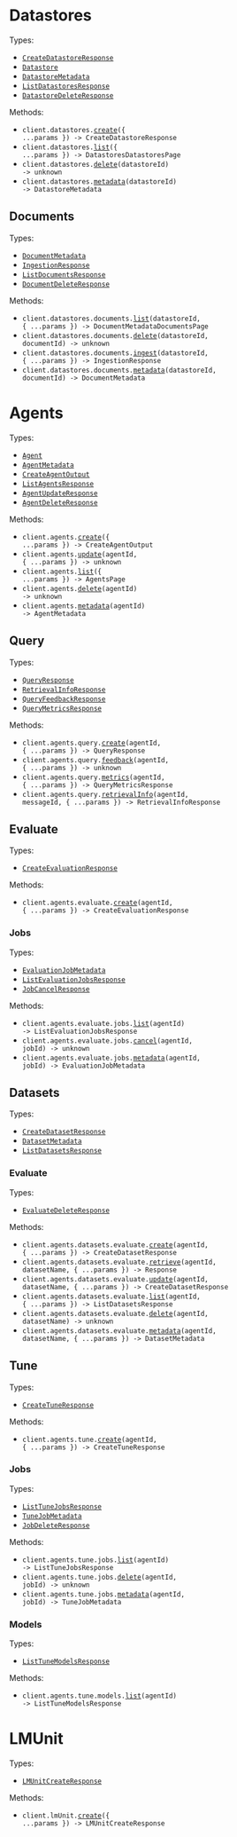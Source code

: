 # Datastores

Types:

- <code><a href="./src/resources/datastores/datastores.ts">CreateDatastoreResponse</a></code>
- <code><a href="./src/resources/datastores/datastores.ts">Datastore</a></code>
- <code><a href="./src/resources/datastores/datastores.ts">DatastoreMetadata</a></code>
- <code><a href="./src/resources/datastores/datastores.ts">ListDatastoresResponse</a></code>
- <code><a href="./src/resources/datastores/datastores.ts">DatastoreDeleteResponse</a></code>

Methods:

- <code title="post /datastores">client.datastores.<a href="./src/resources/datastores/datastores.ts">create</a>({ ...params }) -> CreateDatastoreResponse</code>
- <code title="get /datastores">client.datastores.<a href="./src/resources/datastores/datastores.ts">list</a>({ ...params }) -> DatastoresDatastoresPage</code>
- <code title="delete /datastores/{datastore_id}">client.datastores.<a href="./src/resources/datastores/datastores.ts">delete</a>(datastoreId) -> unknown</code>
- <code title="get /datastores/{datastore_id}/metadata">client.datastores.<a href="./src/resources/datastores/datastores.ts">metadata</a>(datastoreId) -> DatastoreMetadata</code>

## Documents

Types:

- <code><a href="./src/resources/datastores/documents.ts">DocumentMetadata</a></code>
- <code><a href="./src/resources/datastores/documents.ts">IngestionResponse</a></code>
- <code><a href="./src/resources/datastores/documents.ts">ListDocumentsResponse</a></code>
- <code><a href="./src/resources/datastores/documents.ts">DocumentDeleteResponse</a></code>

Methods:

- <code title="get /datastores/{datastore_id}/documents">client.datastores.documents.<a href="./src/resources/datastores/documents.ts">list</a>(datastoreId, { ...params }) -> DocumentMetadataDocumentsPage</code>
- <code title="delete /datastores/{datastore_id}/documents/{document_id}">client.datastores.documents.<a href="./src/resources/datastores/documents.ts">delete</a>(datastoreId, documentId) -> unknown</code>
- <code title="post /datastores/{datastore_id}/documents">client.datastores.documents.<a href="./src/resources/datastores/documents.ts">ingest</a>(datastoreId, { ...params }) -> IngestionResponse</code>
- <code title="get /datastores/{datastore_id}/documents/{document_id}/metadata">client.datastores.documents.<a href="./src/resources/datastores/documents.ts">metadata</a>(datastoreId, documentId) -> DocumentMetadata</code>

# Agents

Types:

- <code><a href="./src/resources/agents/agents.ts">Agent</a></code>
- <code><a href="./src/resources/agents/agents.ts">AgentMetadata</a></code>
- <code><a href="./src/resources/agents/agents.ts">CreateAgentOutput</a></code>
- <code><a href="./src/resources/agents/agents.ts">ListAgentsResponse</a></code>
- <code><a href="./src/resources/agents/agents.ts">AgentUpdateResponse</a></code>
- <code><a href="./src/resources/agents/agents.ts">AgentDeleteResponse</a></code>

Methods:

- <code title="post /agents">client.agents.<a href="./src/resources/agents/agents.ts">create</a>({ ...params }) -> CreateAgentOutput</code>
- <code title="put /agents/{agent_id}">client.agents.<a href="./src/resources/agents/agents.ts">update</a>(agentId, { ...params }) -> unknown</code>
- <code title="get /agents">client.agents.<a href="./src/resources/agents/agents.ts">list</a>({ ...params }) -> AgentsPage</code>
- <code title="delete /agents/{agent_id}">client.agents.<a href="./src/resources/agents/agents.ts">delete</a>(agentId) -> unknown</code>
- <code title="get /agents/{agent_id}/metadata">client.agents.<a href="./src/resources/agents/agents.ts">metadata</a>(agentId) -> AgentMetadata</code>

## Query

Types:

- <code><a href="./src/resources/agents/query.ts">QueryResponse</a></code>
- <code><a href="./src/resources/agents/query.ts">RetrievalInfoResponse</a></code>
- <code><a href="./src/resources/agents/query.ts">QueryFeedbackResponse</a></code>
- <code><a href="./src/resources/agents/query.ts">QueryMetricsResponse</a></code>

Methods:

- <code title="post /agents/{agent_id}/query">client.agents.query.<a href="./src/resources/agents/query.ts">create</a>(agentId, { ...params }) -> QueryResponse</code>
- <code title="post /agents/{agent_id}/feedback">client.agents.query.<a href="./src/resources/agents/query.ts">feedback</a>(agentId, { ...params }) -> unknown</code>
- <code title="get /agents/{agent_id}/metrics">client.agents.query.<a href="./src/resources/agents/query.ts">metrics</a>(agentId, { ...params }) -> QueryMetricsResponse</code>
- <code title="get /agents/{agent_id}/query/{message_id}/retrieval/info">client.agents.query.<a href="./src/resources/agents/query.ts">retrievalInfo</a>(agentId, messageId, { ...params }) -> RetrievalInfoResponse</code>

## Evaluate

Types:

- <code><a href="./src/resources/agents/evaluate/evaluate.ts">CreateEvaluationResponse</a></code>

Methods:

- <code title="post /agents/{agent_id}/evaluate">client.agents.evaluate.<a href="./src/resources/agents/evaluate/evaluate.ts">create</a>(agentId, { ...params }) -> CreateEvaluationResponse</code>

### Jobs

Types:

- <code><a href="./src/resources/agents/evaluate/jobs.ts">EvaluationJobMetadata</a></code>
- <code><a href="./src/resources/agents/evaluate/jobs.ts">ListEvaluationJobsResponse</a></code>
- <code><a href="./src/resources/agents/evaluate/jobs.ts">JobCancelResponse</a></code>

Methods:

- <code title="get /agents/{agent_id}/evaluate/jobs">client.agents.evaluate.jobs.<a href="./src/resources/agents/evaluate/jobs.ts">list</a>(agentId) -> ListEvaluationJobsResponse</code>
- <code title="post /agents/{agent_id}/evaluate/jobs/{job_id}/cancel">client.agents.evaluate.jobs.<a href="./src/resources/agents/evaluate/jobs.ts">cancel</a>(agentId, jobId) -> unknown</code>
- <code title="get /agents/{agent_id}/evaluate/jobs/{job_id}/metadata">client.agents.evaluate.jobs.<a href="./src/resources/agents/evaluate/jobs.ts">metadata</a>(agentId, jobId) -> EvaluationJobMetadata</code>

## Datasets

Types:

- <code><a href="./src/resources/agents/datasets/datasets.ts">CreateDatasetResponse</a></code>
- <code><a href="./src/resources/agents/datasets/datasets.ts">DatasetMetadata</a></code>
- <code><a href="./src/resources/agents/datasets/datasets.ts">ListDatasetsResponse</a></code>

### Evaluate

Types:

- <code><a href="./src/resources/agents/datasets/evaluate.ts">EvaluateDeleteResponse</a></code>

Methods:

- <code title="post /agents/{agent_id}/datasets/evaluate">client.agents.datasets.evaluate.<a href="./src/resources/agents/datasets/evaluate.ts">create</a>(agentId, { ...params }) -> CreateDatasetResponse</code>
- <code title="get /agents/{agent_id}/datasets/evaluate/{dataset_name}">client.agents.datasets.evaluate.<a href="./src/resources/agents/datasets/evaluate.ts">retrieve</a>(agentId, datasetName, { ...params }) -> Response</code>
- <code title="put /agents/{agent_id}/datasets/evaluate/{dataset_name}">client.agents.datasets.evaluate.<a href="./src/resources/agents/datasets/evaluate.ts">update</a>(agentId, datasetName, { ...params }) -> CreateDatasetResponse</code>
- <code title="get /agents/{agent_id}/datasets/evaluate">client.agents.datasets.evaluate.<a href="./src/resources/agents/datasets/evaluate.ts">list</a>(agentId, { ...params }) -> ListDatasetsResponse</code>
- <code title="delete /agents/{agent_id}/datasets/evaluate/{dataset_name}">client.agents.datasets.evaluate.<a href="./src/resources/agents/datasets/evaluate.ts">delete</a>(agentId, datasetName) -> unknown</code>
- <code title="get /agents/{agent_id}/datasets/evaluate/{dataset_name}/metadata">client.agents.datasets.evaluate.<a href="./src/resources/agents/datasets/evaluate.ts">metadata</a>(agentId, datasetName, { ...params }) -> DatasetMetadata</code>

## Tune

Types:

- <code><a href="./src/resources/agents/tune/tune.ts">CreateTuneResponse</a></code>

Methods:

- <code title="post /agents/{agent_id}/tune">client.agents.tune.<a href="./src/resources/agents/tune/tune.ts">create</a>(agentId, { ...params }) -> CreateTuneResponse</code>

### Jobs

Types:

- <code><a href="./src/resources/agents/tune/jobs.ts">ListTuneJobsResponse</a></code>
- <code><a href="./src/resources/agents/tune/jobs.ts">TuneJobMetadata</a></code>
- <code><a href="./src/resources/agents/tune/jobs.ts">JobDeleteResponse</a></code>

Methods:

- <code title="get /agents/{agent_id}/tune/jobs">client.agents.tune.jobs.<a href="./src/resources/agents/tune/jobs.ts">list</a>(agentId) -> ListTuneJobsResponse</code>
- <code title="delete /agents/{agent_id}/tune/jobs/{job_id}">client.agents.tune.jobs.<a href="./src/resources/agents/tune/jobs.ts">delete</a>(agentId, jobId) -> unknown</code>
- <code title="get /agents/{agent_id}/tune/jobs/{job_id}/metadata">client.agents.tune.jobs.<a href="./src/resources/agents/tune/jobs.ts">metadata</a>(agentId, jobId) -> TuneJobMetadata</code>

### Models

Types:

- <code><a href="./src/resources/agents/tune/models.ts">ListTuneModelsResponse</a></code>

Methods:

- <code title="get /agents/{agent_id}/tune/models">client.agents.tune.models.<a href="./src/resources/agents/tune/models.ts">list</a>(agentId) -> ListTuneModelsResponse</code>

# LMUnit

Types:

- <code><a href="./src/resources/lmunit.ts">LMUnitCreateResponse</a></code>

Methods:

- <code title="post /lmunit">client.lmUnit.<a href="./src/resources/lmunit.ts">create</a>({ ...params }) -> LMUnitCreateResponse</code>
